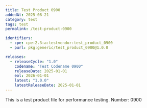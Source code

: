 ```yaml
---
title: Test Product 0900
addedAt: 2025-08-21
category: test
tags: test
permalink: /test-product-0900

identifiers:
  - cpe: cpe:2.3:a:testvendor:test_product_0900
  - purl: pkg:generic/test_product_0900@1.0.0

releases:
  - releaseCycle: "1.0"
    codename: "Test Codename 0900"
    releaseDate: 2025-01-01
    eol: 2026-01-01
    latest: "1.0.0"
    latestReleaseDate: 2025-01-01
---
```


This is a test product file for performance testing. Number: 0900
